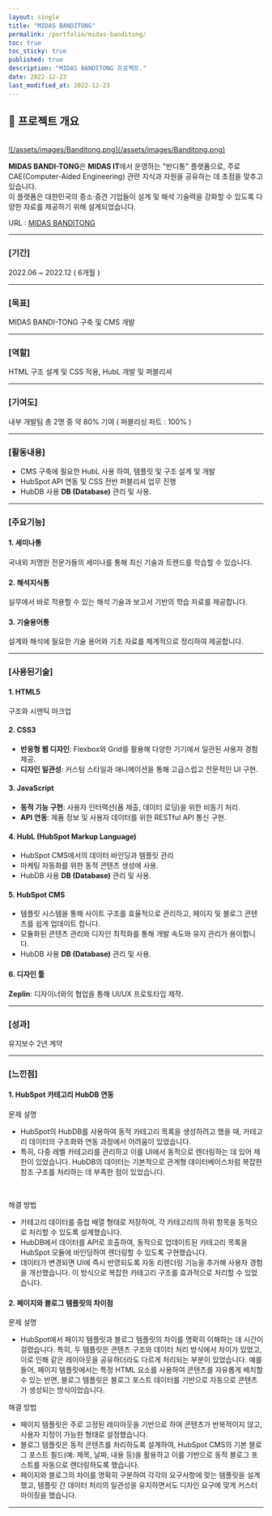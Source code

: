 ```yaml
---
layout: single
title: "MIDAS BANDITONG"
permalink: /portfolio/midas-banditong/
toc: true
toc_sticky: true
published: true
description: "MIDAS BANDITONG 프로젝트."
date: 2022-12-23
last_modified_at: 2022-12-23
---
```


## 📄 프로젝트 개요
<br/>
<a class="batimmage" href="/assets/images/Banditong.png">
![/assets/images/Banditong.png](/assets/images/Banditong.png)
</a>

**MIDAS BANDI-TONG**은 **MIDAS IT**에서 운영하는 "반디통" 플랫폼으로, 주로 CAE(Computer-Aided Engineering) 관련 지식과 자원을 공유하는 데 초점을 맞추고 있습니다.<br> 
이 플랫폼은 대한민국의 중소·중견 기업들이 설계 및 해석 기술력을 강화할 수 있도록 다양한 자료를 제공하기 위해 설계되었습니다.

URL : <a href="https://www.banditong.com/ko-kr/" target="_blank">MIDAS BANDITONG</a>

---

### [기간] <br/>

2022.06 ~ 2022.12 ( 6개월 )

---

### [목표] <br/>

MIDAS BANDI-TONG 구축 및 CMS 개발

---

### [역할] <br/>

HTML 구조 설계 및 CSS 적용, HubL 개발 및 퍼블리셔

---

### [기여도] <br/>

내부 개발팀 총 2명 중 약 80% 기여 ( 퍼블리싱 파트 : 100% )

---

### [활동내용] <br/>

- CMS 구축에 필요한 HubL 사용 하여, 템플릿 및 구조 설계 및 개발 <br/> 
- HubSpot API 연동 및 CSS 전반 퍼블리셔 업무 진행 <br/>
- HubDB 사용 **DB (Database)** 관리 및 사용.

---

### [주요기능]

#### 1. **세미나통**

국내외 저명한 전문가들의 세미나를 통해 최신 기술과 트렌드를 학습할 수 있습니다.

#### 2. **해석지식통**

실무에서 바로 적용할 수 있는 해석 기술과 보고서 기반의 학습 자료를 제공합니다.

#### 3. **기술용어통**

설계와 해석에 필요한 기술 용어와 기초 자료를 체계적으로 정리하여 제공합니다.

---

### [사용된기술] 

#### 1. **HTML5**

구조와 시맨틱 마크업

#### 2. **CSS3**  

- **반응형 웹 디자인**: Flexbox와 Grid를 활용해 다양한 기기에서 일관된 사용자 경험 제공.  
- **디자인 일관성**: 커스텀 스타일과 애니메이션을 통해 고급스럽고 전문적인 UI 구현.  

#### 3. **JavaScript** 

- **동적 기능 구현**: 사용자 인터랙션(폼 제출, 데이터 로딩)을 위한 비동기 처리.  
- **API 연동**: 제품 정보 및 사용자 데이터를 위한 RESTful API 통신 구현.  

#### 4. **HubL** (HubSpot Markup Language)

- HubSpot CMS에서의 데이터 바인딩과 템플릿 관리 <br>
- 마케팅 자동화를 위한 동적 콘텐츠 생성에 사용. <br>
- HubDB 사용 **DB (Database)** 관리 및 사용.

#### 5. **HubSpot CMS**

- 템플릿 시스템을 통해 사이트 구조를 효율적으로 관리하고, 페이지 및 블로그 콘텐츠를 쉽게 업데이트 합니다.
- 모듈화된 콘텐츠 관리와 디자인 최적화를 통해 개발 속도와 유지 관리가 용이합니다.
- HubDB 사용 **DB (Database)** 관리 및 사용.

#### 6. **디자인 툴**  

**Zeplin**: 디자이너와의 협업을 통해 UI/UX 프로토타입 제작.  

---

### [성과] <br/>

유지보수 2년 계약 

---

### [느낀점] 

#### 1. **HubSpot 카테고리 HubDB 연동** <br>

문제 설명 <br>
- HubSpot의 HubDB를 사용하여 동적 카테고리 목록을 생성하려고 했을 때, 카테고리 데이터의 구조화와 연동 과정에서 어려움이 있었습니다. 
- 특히, 다중 레벨 카테고리를 관리하고 이를 UI에서 동적으로 렌더링하는 데 있어 제한이 있었습니다. HubDB의 데이터는 기본적으로 관계형 데이터베이스처럼 복잡한 참조 구조를 처리하는 데 부족한 점이 있었습니다.
<br> 

해결 방법 <br>
- 카테고리 데이터를 중첩 배열 형태로 저장하여, 각 카테고리의 하위 항목을 동적으로 처리할 수 있도록 설계했습니다.
- HubDB에서 데이터를 API로 호출하여, 동적으로 업데이트된 카테고리 목록을 HubSpot 모듈에 바인딩하여 렌더링할 수 있도록 구현했습니다.
- 데이터가 변경되면 UI에 즉시 반영되도록 자동 리렌더링 기능을 추가해 사용자 경험을 개선했습니다.
이 방식으로 복잡한 카테고리 구조를 효과적으로 처리할 수 있었습니다.

#### 2. **페이지와 블로그 템플릿의 차이점** <br>

문제 설명 <br>
- HubSpot에서 페이지 템플릿과 블로그 템플릿의 차이를 명확히 이해하는 데 시간이 걸렸습니다. 특히, 두 템플릿은 콘텐츠 구조와 데이터 처리 방식에서 차이가 있었고, 이로 인해 같은 레이아웃을 공유하더라도 다르게 처리되는 부분이 있었습니다. 예를 들어, 페이지 템플릿에서는 특정 HTML 요소를 사용하여 콘텐츠를 자유롭게 배치할 수 있는 반면, 블로그 템플릿은 블로그 포스트 데이터를 기반으로 자동으로 콘텐츠가 생성되는 방식이었습니다.

해결 방법 <br>
- 페이지 템플릿은 주로 고정된 레이아웃을 기반으로 하여 콘텐츠가 반복적이지 않고, 사용자 지정이 가능한 형태로 설정했습니다.
- 블로그 템플릿은 동적 콘텐츠를 처리하도록 설계하여, HubSpot CMS의 기본 블로그 포스트 필드(예: 제목, 날짜, 내용 등)을 활용하고 이를 기반으로 동적 블로그 포스트를 자동으로 렌더링하도록 했습니다.
- 페이지와 블로그의 차이를 명확히 구분하여 각각의 요구사항에 맞는 템플릿을 설계했고, 템플릿 간 데이터 처리의 일관성을 유지하면서도 디자인 요구에 맞게 커스터마이징을 했습니다.

---